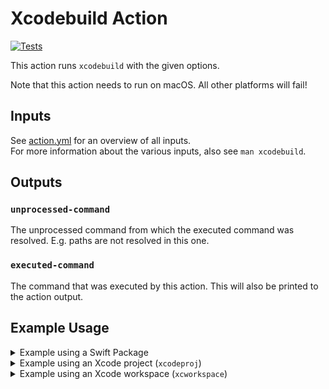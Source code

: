 # Xcodebuild Action

[![Tests](https://github.com/sersoft-gmbh/xcodebuild-action/actions/workflows/tests.yml/badge.svg)](https://github.com/sersoft-gmbh/xcodebuild-action/actions/workflows/tests.yml)

This action runs `xcodebuild` with the given options.

Note that this action needs to run on macOS. All other platforms will fail!

## Inputs

See [action.yml](action.yml) for an overview of all inputs.<br/>
For more information about the various inputs, also see `man xcodebuild`.

## Outputs

### `unprocessed-command`

The unprocessed command from which the executed command was resolved. E.g. paths are not resolved in this one.

### `executed-command`

The command that was executed by this action. This will also be printed to the action output.

## Example Usage

<details>
<summary>Example using a Swift Package</summary>

**Note:** If you have multiple products in your package, Xcode will auto-generate a `my-tool-Package` scheme, where `my-tool` is the name of your package. If you only have one product, or wish to only build a specific product, you can use the product name as scheme directly.

```yaml
uses: sersoft-gmbh/xcodebuild-action@v3
with:
  spm-package: './'
  scheme: my-tool-Package
  destination: platform=macOS
  action: test
```
</details>

<details>
<summary>Example using an Xcode project (<code>xcodeproj</code>)</summary>

This will run tests configured with the `MyApp` scheme inside a `MyApp` Xcode project.

```yaml
uses: sersoft-gmbh/xcodebuild-action@v3
with:
  project: MyApp.xcodeproj
  scheme: MyApp
  destination: platform=macOS
  action: test
```
</details>

<details>
<summary>Example using an Xcode workspace (<code>xcworkspace</code>)</summary>

This will run tests configured with the `MyApp` scheme inside a `MyApp` Xcode workspace.

**Note for CocoaPods:** Restoring the CocoaPods dependencies has to be done before running this action.

```yaml
uses: sersoft-gmbh/xcodebuild-action@v3
with:
  workspace: MyApp.xcworkspace
  scheme: MyApp
  destination: platform=macOS
  action: test
```
</details>
